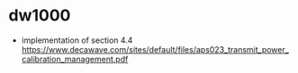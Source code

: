 # dw1000
* implementation of section 4.4 <br>
https://www.decawave.com/sites/default/files/aps023_transmit_power_calibration_management.pdf

